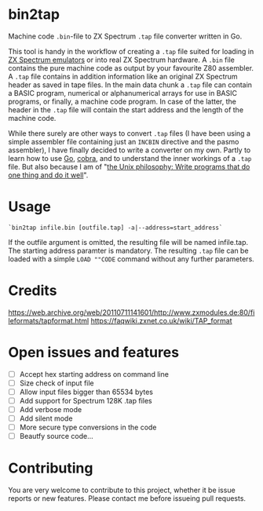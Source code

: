 # bin2tap
Machine code `.bin`-file to ZX Spectrum `.tap` file converter written in Go.

This tool is handy in the workflow of creating a `.tap` file suited for loading in [ZX Spectrum emulators](http://www.worldofspectrum.org/emulators.html) or into real ZX Spectrum hardware. A `.bin` file contains the pure machine code as output by your favourite Z80 assembler. A `.tap` file contains in addition information like an original ZX Spectrum header as saved in tape files. In the main data chunk a `.tap` file can contain a BASIC program, numerical or alphanumerical arrays for use in BASIC programs, or finally, a machine code program. In case of the latter, the header in the `.tap` file will contain the start address and the length of the machine code.  

While there surely are other ways to convert `.tap` files (I have been using a simple assembler file containing just an `INCBIN` directive and the pasmo assembler), I have finally decided to write a converter on my own. Partly to learn how to use [Go](https://golang.org/), [cobra](https://github.com/spf13/cobra), and to understand the inner workings of a `.tap` file. But also because I am of "[the Unix philosophy: Write programs that do one thing and do it well](https://en.wikipedia.org/wiki/Unix_philosophy)".
# Usage
	`bin2tap infile.bin [outfile.tap] -a|--address=start_address`

If the outfile argument is omitted, the resulting file will be named infile.tap. The starting address paramter is mandatory. The resulting `.tap` file can be loaded with a simple `LOAD ""CODE` command without any further parameters.
# Credits
https://web.archive.org/web/20110711141601/http://www.zxmodules.de:80/fileformats/tapformat.html
https://faqwiki.zxnet.co.uk/wiki/TAP_format
# Open issues and features
- [ ] Accept hex starting address on command line
- [ ] Size check of input file
- [ ] Allow input files bigger than 65534 bytes
- [ ] Add support for Spectrum 128K .tap files
- [ ] Add verbose mode
- [ ] Add silent mode
- [ ] More secure type conversions in the code
- [ ] Beautfy source code...
# Contributing
You are very welcome to contribute to this project, whether it be issue reports or new features. Please contact me before issueing pull requests.